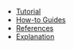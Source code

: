 - [Tutorial](/docsify/tutorial/)
- [How-to Guides](/docsify/how-to/)
- [References](/docsify/references/)
- [Explanation](/docsify/explanation/)